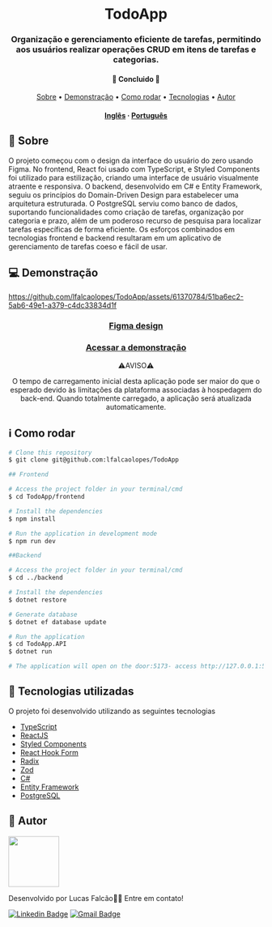 <h1 align="center">
    TodoApp
</h1>

<h3 align="center">Organização e gerenciamento eficiente de tarefas, permitindo aos usuários realizar operações CRUD em itens de tarefas e categorias.</h3>

<h4 align="center"> 
	🚧  Concluido  🚧
</h4>

<p align="center">
 <a href="#-sobre">Sobre</a> •
 <a href="#-demonstração">Demonstração</a> •
 <a href="#-como-rodar">Como rodar</a> • 
 <a href="#-tecnologias-utilizadas">Tecnologias</a> • 
 <a href="#-autor">Autor</a>
</p>

<h4 align="center">
    <a href="README.md">Inglês</a>
    ·
    <a href="README-pt.md">Português</a>
</h4>



## 🔖 Sobre

O projeto começou com o design da interface do usuário do zero usando Figma. No frontend, React foi usado com TypeScript, e Styled Components foi utilizado para estilização, criando uma interface de usuário visualmente atraente e responsiva. O backend, desenvolvido em C# e Entity Framework, seguiu os princípios do Domain-Driven Design para estabelecer uma arquitetura estruturada. O PostgreSQL serviu como banco de dados, suportando funcionalidades como criação de tarefas, organização por categoria e prazo, além de um poderoso recurso de pesquisa para localizar tarefas específicas de forma eficiente. Os esforços combinados em tecnologias frontend e backend resultaram em um aplicativo de gerenciamento de tarefas coeso e fácil de usar.


## 💻 Demonstração

https://github.com/lfalcaolopes/TodoApp/assets/61370784/51ba6ec2-5ab6-49e1-a379-c4dc33834d1f

<h3 align="center">
    <a href="https://www.figma.com/file/ZDdFHL6mx4cf3wSvLAyeXa/TodoApp?type=design&node-id=4%3A211&mode=design&t=IDk1rKIjlKBDJFRu-1">Figma design</a>
</h3 >
<h3 align="center">
    <a href="https://todo-app-zeta-lake.vercel.app/">Acessar a demonstração</a>
</h3 >

<p align="center">
    ⚠️AVISO⚠️
</p >
<p align="center">
    O tempo de carregamento inicial desta aplicação pode ser maior do que o esperado devido às limitações da plataforma associadas à hospedagem do back-end. Quando totalmente carregado, a aplicação será atualizada automaticamente.
</p >

## ℹ Como rodar

```sh
# Clone this repository
$ git clone git@github.com:lfalcaolopes/TodoApp

## Frontend

# Access the project folder in your terminal/cmd
$ cd TodoApp/frontend

# Install the dependencies
$ npm install

# Run the application in development mode
$ npm run dev

##Backend

# Access the project folder in your terminal/cmd
$ cd ../backend

# Install the dependencies
$ dotnet restore

# Generate database
$ dotnet ef database update

# Run the application
$ cd TodoApp.API
$ dotnet run

# The application will open on the door:5173- access http://127.0.0.1:5173
```

## 🚀 Tecnologias utilizadas

O projeto foi desenvolvido utilizando as seguintes tecnologias

- [TypeScript](https://www.typescriptlang.org/)
- [ReactJS](https://reactjs.org/)
- [Styled Components](https://styled-components.com/)
- [React Hook Form](https://react-hook-form.com/)
- [Radix](https://www.radix-ui.com/)
- [Zod](https://zod.dev/)
- [C#](https://learn.microsoft.com/en-us/dotnet/csharp/)
- [Entity Framework](https://learn.microsoft.com/en-us/ef/)
- [PostgreSQL](https://www.postgresql.org/)

## 🦸 Autor

<a href="https://www.linkedin.com/in/lfalcaolopes/">
 <img src="https://user-images.githubusercontent.com/61370784/222877359-3b5bb1e2-2db1-4def-9a6b-d94ca5dece1e.png" width="100px;" alt=""/>
</a><br>

Desenvolvido por Lucas Falcão👋🏽 Entre em contato!

[![Linkedin Badge](https://img.shields.io/badge/-Lucas_Falcão-blue?style=flat-square&logo=Linkedin&logoColor=white&link=https://www.linkedin.com/in/lfalcaolopes/)](https://www.linkedin.com/in/lfalcaolopes/) 
[![Gmail Badge](https://img.shields.io/badge/-lfalcaolopes@gmail.com-c14438?style=flat-square&logo=Gmail&logoColor=white&link=mailto:lfalcaolopes@gmail.com)](mailto:lfalcaolopes@gmail.com)
